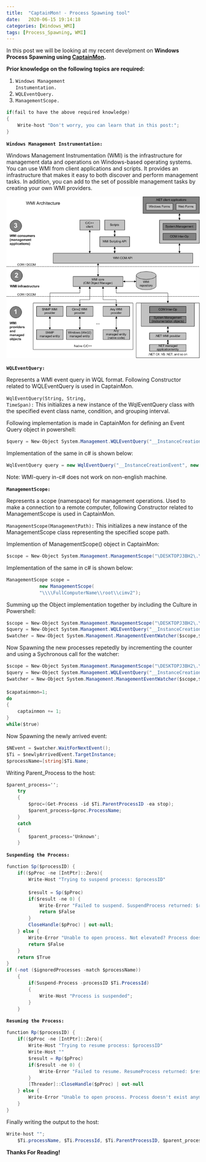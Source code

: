 ```yaml
---
title:  "CaptainMon! - Process Spawning tool"
date:   2020-06-15 19:14:18
categories: [Windows_WMI]
tags: [Process_Spawning, WMI]
---
```


In this post we will be looking at my recent develpment on <strong>Windows Process Spawning using [CaptainMon][linktocaptainmon].</strong>

<strong>Prior knowledge on the following topics are required:</strong>
1. <code class="highlighter-rouge">Windows Management Instumentation.</code>
2. <code class="highlighter-rouge">WQLEventQuery.</code>
3. <code class="highlighter-rouge">ManagementScope.</code>

```c#
if(fail to have the above required knowledge)
{
    Write-host "Don't worry, you can learn that in this post:";
}
```

<p><strong><code class="highlighter-rouge">Windows Management Instrumentation:</code></strong></p>

<p>Windows Management Instrumentation (WMI) is the infrastructure for management data and operations on Windows-based operating systems. You can use WMI from client applications and scripts. It provides an infrastructure that makes it easy to both discover and perform management tasks. In addition, you can add to the set of possible management tasks by creating your own WMI providers.</P>

![alt text](https://github.com/sreeharshabandi/sreeharshabandi.github.io/blob/master/images/posts_images/wmi.jpg?raw=true)

<p><strong><code class="highlighter-rouge">WQLEventQuery:</code></strong></p>

<p>Represents a WMI event query in WQL format. Following Constructor related to WQLEventQuery is used in CaptainMon.</P>

<code class="highlighter-rouge">WqlEventQuery(String, String, TimeSpan):</code> This initializes a new instance of the WqlEventQuery class with the specified event class name, condition, and grouping interval.

<p>Following implementation is made in CaptainMon for defining an Event Query object in powershell:</P>

```c#
$query = New-Object System.Management.WQLEventQuery("__InstanceCreationEvent",$new_process_check_interval,"TargetInstance ISA 'Win32_Process'" );
```
Implementation of the same in c# is shown below:

```c#
WqlEventQuery query = new WqlEventQuery("__InstanceCreationEvent", new TimeSpan(0,0,1), "TargetInstance isa \"Win32_Process\"");
```
Note: WMI-query in-c# does not work on non-english machine.

<p><strong><code class="highlighter-rouge">ManagementScope:</code></strong></p>

<p>Represents a scope (namespace) for management operations. Used to make a connection to a remote computer, following Constructor related to ManagementScope is used in CaptainMon.</p>

<code class="highlighter-rouge">ManagementScope(ManagementPath):</code> This initializes a new instance of the ManagementScope class representing the specified scope path.

<p>Implemention of ManagementScope() object in CaptainMon:</P>

```c#
$scope = New-Object System.Management.ManagementScope("\DESKTOPJ3BH2\.\root\cimV2");
```

Implementation of the same in c# is shown below:

```C#
ManagementScope scope =
            new ManagementScope(
            "\\\\FullComputerName\\root\\cimv2");
```

<p>Summing up the Object implementation together by including the Culture in Powershell:</P>

```c#
$scope = New-Object System.Management.ManagementScope("\DESKTOPJ3BH2\.\root\cimV2");
$query = New-Object System.Management.WQLEventQuery("__InstanceCreationEvent",$new_process_check_interval,"TargetInstance ISA 'Win32_Process'" );
$watcher = New-Object System.Management.ManagementEventWatcher($scope,$query);
```

<p>Now Spawning the new processes repetedly by incrementing the counter and using a Sychronous call for the watcher:</p>

```c#
$scope = New-Object System.Management.ManagementScope("\DESKTOPJ3BH2\.\root\cimV2");
$query = New-Object System.Management.WQLEventQuery("__InstanceCreationEvent",$new_process_check_interval,"TargetInstance ISA 'Win32_Process'" );
$watcher = New-Object System.Management.ManagementEventWatcher($scope,$query);

$capatainmon=1;
do
{
    captainmon += 1;
}
while($true)
```
<p>Now Spawning the newly arrived event:</p>

```c#
$NEvent = $watcher.WaitForNextEvent();
$Ti = $newlyArrivedEvent.TargetInstance;
$processName=[string]$Ti.Name;
```
<p>Writing Parent_Process to the host:</p>

```c#
$parent_process=''; 
	try 
	{
		$proc=(Get-Process -id $Ti.ParentProcessID -ea stop); 
		$parent_process=$proc.ProcessName;
	} 
	catch 
	{
		$parent_process='Unknown';
	}
```
<p><strong><code class="highlighter-rouge">Suspending the Process:</code></strong></p>

```c#
function Sp($processID) {
	if(($pProc -ne [IntPtr]::Zero){
		Write-Host "Trying to suspend process: $processID"

		$result = Sp($pProc)
		if($result -ne 0) {
			Write-Error "Failed to suspend. SuspendProcess returned: $result"
			return $False
		}
		CloseHandle($pProc) | out-null;
	} else {
		Write-Error "Unable to open process. Not elevated? Process doesn't exist anymore?"
		return $False
	}
	return $True
}
if (-not ($ignoredProcesses -match $processName))
	{
		if(Suspend-Process -processID $Ti.ProcessId)
		{
			Write-Host "Process is suspended";
		}
	}
```
<p><strong><code class="highlighter-rouge">Resuming the Process:</code></strong></p>

```c#
function Rp($processID) {
	if(($pProc -ne [IntPtr]::Zero){
		Write-Host "Trying to resume process: $processID"
		Write-Host ""
		$result = Rp($pProc)
		if($result -ne 0) {
			Write-Error "Failed to resume. ResumeProcess returned: $result"
		}
		[Threader]::CloseHandle($pProc) | out-null
	} else {
		Write-Error "Unable to open process. Process doesn't exist anymore?"
	}
}
```

<p>Finally writing the output to the host:</p>

```c#
Write-host "";
	$Ti.processName, $Ti.ProcessId, $Ti.ParentProcessID, $parent_process | Out-File - FilePath .\Output.json
```

<p><strong>Thanks For Reading!</strong></p>

[linktocaptainmon]: https://google.com
